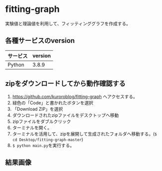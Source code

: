 # fitting-graph
実験値と理論値を利用して、フィッティンググラフを作成する。

## 各種サービスのversion

| サービス | version |
| ------------- | ------------- |
| Python  | 3.8.9  |

## zipをダウンロードしてから動作確認する
1. https://github.com/kuroroblog/fitting-graph へアクセスする。
2. 緑色の「Code」と書かれたボタンを選択
3. 「Download ZIP」を選択
4. ダウンロードされたzipファイルをデスクトップへ移動
5. zipファイルをダブルクリック
6. ターミナルを開く。
7. ターミナルを活用して、zipを展開して生成されたフォルダへ移動する。(`$ cd Desktop/fitting-graph-master`)
8. `$ python main.py`を実行する。

## 結果画像
